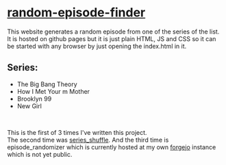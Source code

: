 # [random-episode-finder](https://lucaschwan.github.io/random-episode-finder/)

This website generates a random episode from one of the series of the list. It is hosted on github pages but it is just plain HTML, JS and CSS so it can be started with any browser by just opening the index.html in it.

## Series:

- The Big Bang Theory                                                                  
- How I Met Your m Mother                                                   
- Brooklyn 99                                                           
- New Girl

<br/>

This is the first of 3 times I've written this project.  
The second time was [series_shuffle](https://github.com/LucaSchwan/series_shuffle). And the third time is episode_randomizer which is currently hosted at my own [forgejo](https://forgejo.org/) instance which is not yet public.
